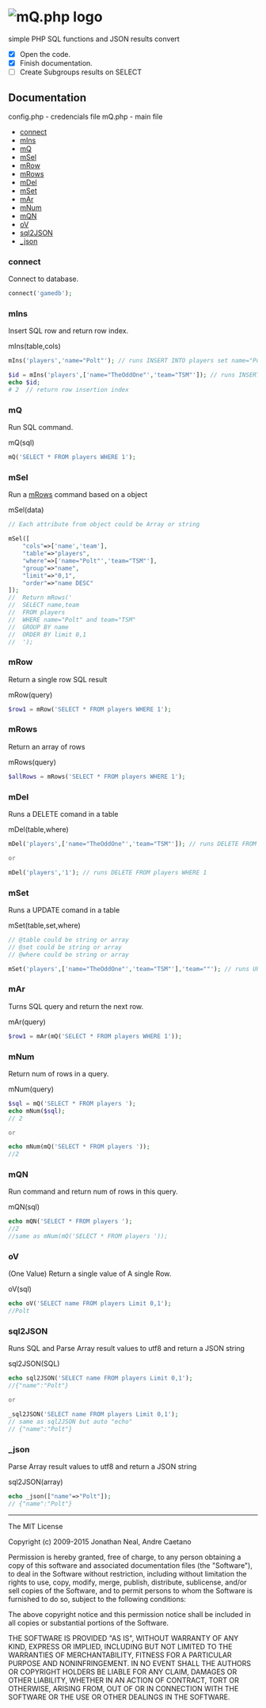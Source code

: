 # ![mQ.php logo](http://i.imgur.com/EEATbXj.png)

simple PHP SQL functions
and JSON results convert

- [x] Open the code.
- [x] Finish documentation.
- [ ] Create Subgroups results on SELECT

## Documentation

config.php - credencials file
mQ.php - main file

- [connect](#connect)
- [mIns](#mins)
- [mQ](#mq)
- [mSel](#msel)
- [mRow](#mrow)
- [mRows](#mrows)
- [mDel](#mdel)
- [mSet](#mset)
- [mAr](#mar)
- [mNum](#mnum)
- [mQN](#mqn)
- [oV](#ov)
- [sql2JSON](#sql2json)
- [_json](#_json)

### connect

Connect to database.

```php
connect('gamedb');
```

### mIns

Insert SQL row and return row index.

mIns(table,cols)

```php
mIns('players','name="Polt"'); // runs INSERT INTO players set name="Polt"

$id = mIns('players',['name="TheOddOne"','team="TSM"']); // runs INSERT INTO players set name="TheOddOne", team="TSM"
echo $id;
# 2  // return row insertion index
```

### mQ

Run SQL command.

mQ(sql)

```php
mQ('SELECT * FROM players WHERE 1');
```

### mSel

Run a [mRows](#mrows) command based on a object

mSel(data)

```php
// Each attribute from object could be Array or string

mSel([
	"cols"=>['name','team'],
	"table"=>"players",
	"where"=>['name="Polt"','team="TSM"'],
	"group"=>"name",
	"limit"=>"0,1",
	"order"=>"name DESC"
]);
//  Return mRows('
//	SELECT name,team
//	FROM players
//	WHERE name="Polt" and team="TSM"
//	GROUP BY name
//	ORDER BY limit 0,1
//	');
```

### mRow

Return a single row SQL result

mRow(query)


```php
$row1 = mRow('SELECT * FROM players WHERE 1');
```

### mRows

Return an array of rows

mRows(query)


```php
$allRows = mRows('SELECT * FROM players WHERE 1');
```

### mDel

Runs a DELETE comand in a table


mDel(table,where)


```php
mDel('players',['name="TheOddOne"','team="TSM"']); // runs DELETE FROM players WHERE name="TheOddOne" and team="TSM"

or

mDel('players','1'); // runs DELETE FROM players WHERE 1
```

### mSet

Runs a UPDATE comand in a table

mSet(table,set,where)


```php
// @table could be string or array
// @set could be string or array
// @where could be string or array

mSet('players',['name="TheOddOne"','team="TSM"'],'team=""'); // runs UPDATE players set name="TheOddOne", team="TSM" WHERE team=""
```

### mAr

Turns SQL query and return the next row.

mAr(query)


```php
$row1 = mAr(mQ('SELECT * FROM players WHERE 1'));
```

### mNum

Return num of rows in a query.

mNum(query)

```php
$sql = mQ('SELECT * FROM players ');
echo mNum($sql);
// 2

or

echo mNum(mQ('SELECT * FROM players '));
//2
```

### mQN

Run command and return num of rows in this query.

mQN(sql)

```php
echo mQN('SELECT * FROM players ');
//2
//same as mNum(mQ('SELECT * FROM players '));
```


### oV
(One Value)
Return a single value of A single Row.

oV(sql)

```php
echo oV('SELECT name FROM players Limit 0,1');
//Polt
```

### sql2JSON
Runs SQL and Parse Array result values to utf8 and return a JSON string

sql2JSON(SQL)

```php
echo sql2JSON('SELECT name FROM players Limit 0,1');
//{"name":"Polt"}

or

_sql2JSON('SELECT name FROM players Limit 0,1');
// same as sql2JSON but auto "echo"
// {"name":"Polt"}
```

### _json
Parse Array result values to utf8 and return a JSON string

sql2JSON(array)

```php
echo _json(["name"=>"Polt"]);
// {"name":"Polt"}
```

------------------

The MIT License

Copyright (c) 2009-2015 Jonathan Neal, Andre Caetano

Permission is hereby granted, free of charge, to any person obtaining a copy
of this software and associated documentation files (the "Software"), to deal
in the Software without restriction, including without limitation the rights
to use, copy, modify, merge, publish, distribute, sublicense, and/or sell
copies of the Software, and to permit persons to whom the Software is
furnished to do so, subject to the following conditions:

The above copyright notice and this permission notice shall be included in
all copies or substantial portions of the Software.

THE SOFTWARE IS PROVIDED "AS IS", WITHOUT WARRANTY OF ANY KIND, EXPRESS OR
IMPLIED, INCLUDING BUT NOT LIMITED TO THE WARRANTIES OF MERCHANTABILITY,
FITNESS FOR A PARTICULAR PURPOSE AND NONINFRINGEMENT. IN NO EVENT SHALL THE
AUTHORS OR COPYRIGHT HOLDERS BE LIABLE FOR ANY CLAIM, DAMAGES OR OTHER
LIABILITY, WHETHER IN AN ACTION OF CONTRACT, TORT OR OTHERWISE, ARISING FROM,
OUT OF OR IN CONNECTION WITH THE SOFTWARE OR THE USE OR OTHER DEALINGS IN
THE SOFTWARE.